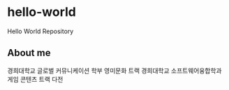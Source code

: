 # hello-world
Hello World Repository

## About me
경희대학교 글로벌 커뮤니케이션 학부 영미문화 트랙
경희대학교 소프트웨어융합학과 게임 콘텐츠 트랙
다전
